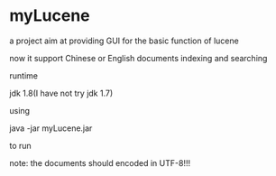 # myLucene
a project aim at providing GUI for the basic function of lucene

now it support Chinese or English documents indexing and searching

runtime

jdk 1.8(I have not try jdk 1.7)

using

java -jar myLucene.jar

to run

note:
the documents should encoded in UTF-8!!!
